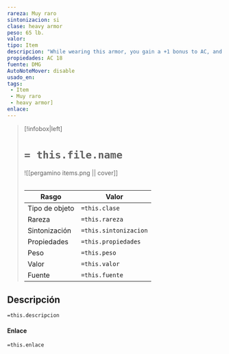 ```yaml
---
rareza: Muy raro
sintonizacion: si
clase: heavy armor
peso: 65 lb.
valor: 
tipo: Item
descripcion: "While wearing this armor, you gain a +1 bonus to AC, and you can understand and speak Abyssal. In addition, the armor&#x27;s clawed gauntlets turn unarmed strikes with your hands into magic weapons that deal slashing damage, with a +1 bonus to attack and damage rolls and a damage die of 1d8. Curse. Once you don this cursed armor, you can&#x27;t doff it unless you are targeted by the remove curse spell or similar magic. While wearing the armor, you have disadvantage on attack rolls against demons and on saving throws against their spells and special abilities.The wearer has disadvantage on Dexterity (Stealth) checks.If the wearer has a Strength score lower than 15, their speed is reduced by 10 feet."
propiedades: AC 18
fuente: DMG
AutoNoteMover: disable
usado_en:  
tags: 
 - Item
 - Muy raro
 - heavy armor]
enlace: 
---
```


> [!infobox|left]
>  # `= this.file.name`
> ![[pergamino items.png || cover]]
> ######   
> |Rasgo | Valor |
> | --- | --- |
> | Tipo de objeto| `=this.clase`|
>  | Rareza| `=this.rareza`|
> | Sintonización | `=this.sintonizacion` |
> | Propiedades | `=this.propiedades` |
>  | Peso | `=this.peso` |
> | Valor | `=this.valor` |
> | Fuente | `=this.fuente` |


## Descripción
`=this.descripcion`

#### Enlace
`=this.enlace`